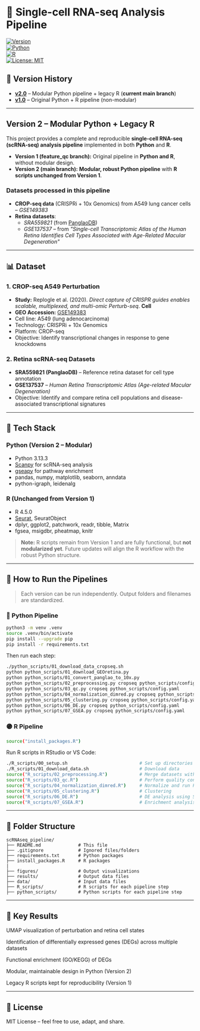 # 🔬 Single-cell RNA-seq Analysis Pipeline  

[![Version](https://img.shields.io/badge/version-2.0-blue.svg)](https://github.com/yourname/scRNAseq_pipeline/releases/tag/v2.0)  
[![Python](https://img.shields.io/badge/python-3.13+-brightgreen.svg)](https://www.python.org/)  
[![R](https://img.shields.io/badge/R-4.5.0+-purple.svg)](https://www.r-project.org/)  
[![License: MIT](https://img.shields.io/badge/License-MIT-yellow.svg)](LICENSE)  

## 📌 Version History

- **[v2.0](https://github.com/XuejianXiong/scRNAseq_pipeline/tree/main)** – Modular Python pipeline + legacy R (**current main branch**)  
- **[v1.0](https://github.com/yourname/scRNAseq_pipeline/tree/feature_qc)** – Original Python + R pipeline (non-modular)  

---

## **Version 2 – Modular Python + Legacy R**

This project provides a complete and reproducible **single-cell RNA-seq (scRNA-seq) analysis pipeline** implemented in both **Python** and **R**.  

- **Version 1 (feature_qc branch):** Original pipeline in **Python and R**, without modular design.  
- **Version 2 (main branch):** **Modular, robust Python pipeline** with **R scripts unchanged from Version 1**.  

### **Datasets processed in this pipeline**
- **CROP-seq data** (CRISPRi + 10x Genomics) from A549 lung cancer cells – *GSE149383*  
- **Retina datasets**:  
  - *SRA559821* (from [PanglaoDB](https://panglaodb.se/))  
  - *GSE137537* – from *"Single-cell Transcriptomic Atlas of the Human Retina Identifies Cell Types Associated with Age-Related Macular Degeneration"*  

---

## 📊 Dataset

### 1. CROP-seq A549 Perturbation
- **Study:**  Replogle et al. (2020). *Direct capture of CRISPR guides enables scalable, multiplexed, and multi-omic Perturb-seq*. **Cell**  
- **GEO Accession:** [GSE149383](https://www.ncbi.nlm.nih.gov/geo/query/acc.cgi?acc=GSE149383)
- Cell line: A549 (lung adenocarcinoma)
- Technology: CRISPRi + 10x Genomics
- Platform: CROP-seq
- Objective: Identify transcriptional changes in response to gene knockdowns

### 2. Retina scRNA-seq Datasets
- **SRA559821 (PanglaoDB)** – Reference retina dataset for cell type annotation  
- **GSE137537** – *Human Retina Transcriptomic Atlas (Age-related Macular Degeneration)*  
- Objective: Identify and compare retina cell populations and disease-associated transcriptional signatures  

---

## 🧰 Tech Stack

### **Python (Version 2 – Modular)**
- Python 3.13.3  
- [Scanpy](https://scanpy.readthedocs.io/) for scRNA-seq analysis  
- [gseapy](https://gseapy.readthedocs.io/) for pathway enrichment  
- pandas, numpy, matplotlib, seaborn, anndata  
- python-igraph, leidenalg  

### **R (Unchanged from Version 1)**
- R 4.5.0  
- [Seurat](https://satijalab.org/seurat/), SeuratObject  
- dplyr, ggplot2, patchwork, readr, tibble, Matrix  
- fgsea, msigdbr, pheatmap, knitr  

> **Note:** R scripts remain from Version 1 and are fully functional, but **not modularized yet**. Future updates will align the R workflow with the robust Python structure.

---

## 🚀 How to Run the Pipelines

> Each version can be run independently. Output folders and filenames are standardized.

### 🔷 Python Pipeline

```bash
python3 -m venv .venv
source .venv/bin/activate
pip install --upgrade pip
pip install -r requirements.txt
```

Then run each step:

```bash
./python_scripts/01_download_data_cropseq.sh                                              # Download CROP-seq data
python python_scripts/01_download_GEOretina.py                                            # Download retina GSE137537 data
python python_scripts/01_convert_panglao_to_10x.py                                        # Convert Panglaodb data to 10x format
python python_scripts/02_preprocessing.py cropseq python_scripts/config.yaml              # Load, filter, and merge datasets
python python_scripts/03_qc.py cropseq python_scripts/config.yaml                         # Perform quality control
python python_scripts/04_normalization_dimred.py cropseq python_scripts/config.yaml       # Normalize and run PCA/UMAP
python python_scripts/05_clustering.py cropseq python_scripts/config.yaml                 # Clustering (Leiden)
python python_scripts/06_DE.py cropseq python_scripts/config.yaml                         # Differential expression
python python_scripts/07_GSEA.py cropseq python_scripts/config.yaml                       # Pathway enrichment (GO/KEGG)
```

### 🟣 R Pipeline

```bash
source("install_packages.R")
```

Run R scripts in RStudio or VS Code:

```bash
./R_scripts/00_setup.sh                           # Set up directories
./R_scripts/01_download_data.sh                   # Download data
source("R_scripts/02_preprocessing.R")            # Merge datasets with metadata
source("R_scripts/03_qc.R")                       # Perform quality control
source("R_scripts/04_normalization_dimred.R")     # Normalize and run PCA/UMAP
source("R_scripts/05_clustering.R")               # Clustering
source("R_scripts/06_DE.R")                       # DE analysis using Seurat
source("R_scripts/07_GSEA.R")                     # Enrichment analysis using fgsea
```

---

## 📂 Folder Structure

```
scRNAseq_pipeline/
├── README.md              # This file
├── .gitignore             # Ignored files/folders
├── requirements.txt       # Python packages
├── install_packages.R     # R packages
|
├── figures/               # Output visualizations
├── results/               # Output data files
├── data/                  # Input data files
├── R_scripts/             # R scripts for each pipeline step
├── python_scripts/        # Python scripts for each pipeline step

```

---

## 🧪 Key Results

UMAP visualization of perturbation and retina cell states

Identification of differentially expressed genes (DEGs) across multiple datasets

Functional enrichment (GO/KEGG) of DEGs

Modular, maintainable design in Python (Version 2)

Legacy R scripts kept for reproducibility (Version 1)

---

## 📘 License

MIT License – feel free to use, adapt, and share.
